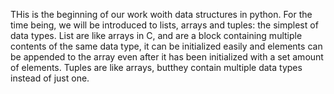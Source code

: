 THis is the beginning of our work woith data structures in python. For the time being, we will be introduced to lists, arrays and tuples: the simplest of data types. List are like arrays in C, and are a block containing multiple contents of the same data type, it can be initialized easily and elements can be appended to the array even after it has been initialized with a set amount of elements. Tuples are like arrays, butthey contain multiple data types instead of just one. 

